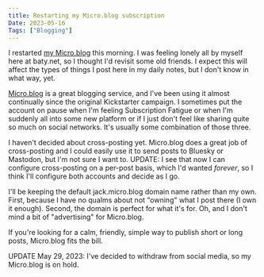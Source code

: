 ```yaml
---
title: Restarting my Micro.blog subscription
Date: 2023-05-16
Tags: ["Blogging"]
---
```


I restarted [my Micro.blog](https://jack.micro.blog) this morning. I was feeling lonely all by myself here at baty.net, so I thought I'd revisit some old friends. I expect this will affect the types of things I post here in my daily notes, but I don't know in what way, yet.

[Micro.blog](https://micro.blog) is a great blogging service, and I've been using it almost continually since the original Kickstarter campaign. I sometimes put the account on pause when I'm feeling Subscription Fatigue or when I'm suddenly all into some new platform or if I just don't feel like sharing quite so much on social networks. It's usually some combination of those three.

I haven't decided about cross-posting yet. Micro.blog does a great job of cross-posting and I could easily use it to send posts to Bluesky or Mastodon, but I'm not sure I want to. UPDATE: I see that now I can configure cross-posting on a per-post basis, which I'd wanted _forever_, so I think I'll configure both accounts and decide as I go.

I'll be keeping the default jack.micro.blog domain name rather than my own. First, because I have no qualms about not "owning" what I post there (I own it enough). Second, the domain is perfect for what it's for. Oh, and I don't mind a bit of "advertising" for Micro.blog.

If you're looking for a calm, friendly, simple way to publish short or long posts, Micro.blog fits the bill.

UPDATE May 29, 2023: I've decided to withdraw from social media, so my Micro.blog is on hold.